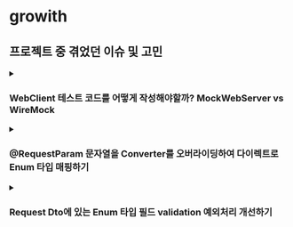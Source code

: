 # growith


## 프로젝트 중 겪었던 이슈 및 고민
<details>
  <summary><h3> WebClient 테스트 코드를 어떻게 작성해야할까? MockWebServer vs WireMock </h3> </summary>
  

## ❓ Mock 서버를 사용하는 이유



***WebClient***를 사용해서 Github Api로 유저 정보를 받아오는 [WebClientService](https://github.com/inkyu-yoon/growith/blob/main/src/main/java/com/growith/service/webclient/WebClientService.java) 클래스가 있었고, 테스트 코드를 짜기 위해 방법을 찾아보았습니다.

방법을 찾아보니, ***Mock*** 웹 서버를 정의해서 테스트를 하는 방법이 있었습니다.

<br>

1. 실제 API 서버를 사용해서 테스트를 하면, 서버 상태에 따라 테스트의 결과가 달라질 수 있습니다.

2. Mock 서버로도 충분히 외부 API가 정상이고 정상적인 값(예상한 값)이 반환된다면, 정상적으로 로직이 작동하는 것을 보여줄 수 있습니다.

3. 로컬에 서버를 띄워 사용하기 때문에 속도도 빠르다는 장점이 있습니다.

<br>

위와 같은 장점이 있는 ***Mock*** 웹 서버를 구현하기 위해서 사용하는 라이브러리는 대표적으로 ***MockWebServer***와 ***WireMock*** 이 있습니다.

[stackOverflow의 답변](https://stackoverflow.com/questions/44383325/why-would-i-use-mockwebserver-instead-of-wiremock)에 의하면 ***WireMock***이 안드로이드에서 이슈가 있어서 나온 것이 ***MockWebServer***라서

안드로이드 환경이 아니라면 ***WireMock***이 더 좋다고 합니다.



저는 두 가지 방법 모두 사용해서 테스트 코드를 한번 작성해보았습니다.

두 방식의 공통점은 로컬에 가짜 서버를 띄운 뒤, 그 서버에 특정 요청을 했을 때의 응닶값을 가정한 뒤, 테스트 코드를 작성하는 것입니다.

## 1️⃣ MockWebServer

```
testImplementation group: 'com.squareup.okhttp3', name: 'mockwebserver', version: '5.0.0-alpha.11'
implementation group: 'com.squareup.okhttp3', name: 'okhttp', version: '5.0.0-alpha.11'
```

***mockwebserver*** 와 ***okhttp*** 라이브러리를 추가해야 합니다.

그리고 두 라이브러리의 버전은 일치해야 한다고 합니다.

```java
@ExtendWith(MockitoExtension.class)
class WebClientServiceTest {


    private WebClientService webClientService;

    public static MockWebServer mockWebServer;

    @BeforeAll
    public static void setUp() throws IOException {
        mockWebServer = new MockWebServer();
        mockWebServer.start();
    }

    @BeforeEach
    void init() {
        String baseUrl = String.format("http://localhost:%s", mockWebServer.getPort());
        webClientService = new WebClientService(WebClient.create(baseUrl));
    }

    @AfterAll
    public static void shutdown() throws IOException {
        mockWebServer.shutdown();
    }
```

먼저, 생성한 ***MockWebServer***에 요청을 보내야 직접 정의한 응답을 받을 수 있을 것입니다.

따라서, ***WebClient***에 입력하는 baseUrl을 ***MockServer*** 포트로 변경합니다.

```java
        @Test
        @DisplayName("AccessToken 가져오기 성공 테스트")
        public void getAccessTokenSuccess() {
            String expectedToken = "token";
            String expectedResponse = String.format("access_token=%s&expires_in={값}&refresh_token={값}&refresh_token_expires_in={값}&scope=&token_type={값}", expectedToken);
            
            mockWebServer.enqueue(new MockResponse()
                    .setBody(expectedResponse));

            String code = "code";

            String accessToken = webClientService.getAccessToken(code, "/login/oauth/access_token");

            assertThat(accessToken).isEqualTo(expectedToken);

        }
```

***enqueue()*** 메서드를 통해서 ***mockWebServer***로 요청이 들어왔을때 응답 값을 지정해줍니다.

GitHub Api는 사용자가 로그인을 통해 인증하면 받는 ***Code***를 `https://github.com/login/oauth/access_token`로 Post 요청을 보내면

```
access_token={값}&expires_in={값}&refresh_token={값}&refresh_token_expires_in={값}&scope=&token_type={값}
```

위와 같은 형식으로 응답합니다.

따라서, 위와 같은 값으로 반환한다고 가정합니다.

그리고 실제로는 `https://github.com/login/oauth/access_token` 로 요청을 보내지만, 직접 생성한 가짜 서버에 요청을 보내야 하므로 uri를 `/login/oauth/access_token`로 입력했습니다. 

테스트 상으로는`localhost:{mockWebServer의 port}/login/oauth/access_token` 로 요청이 보내질 것이고, 설정한 응답값을 기대할 수 있습니다.

[전체 테스트 코드](https://github.com/inkyu-yoon/growith/blob/main/src/test/java/com/growith/service/webclient/WebClientServiceTest.java)

<br>



## 2️⃣ WireMock

```
implementation group: 'org.springframework.cloud', name: 'spring-cloud-starter-contract-stub-runner', version: '4.0.1'
```

***WireMock***을 사용하기 위해서는 위 라이브러리를 추가합니다.

```java

@AutoConfigureWireMock
class WebClientServiceTest2 {

    private static WireMockServer wireMockServer;

    @Autowired
    private WebClientService webClientService;
    
    @BeforeAll
    public static void setUp() throws IOException {
        wireMockServer = new WireMockServer();
        wireMockServer.start();
    }

    @BeforeEach
    void init(){
        String baseUrl = String.format("http://localhost:%s", wireMockServer.port());
        webClientService = new WebClientService(WebClient.create(baseUrl));
    }

    @AfterAll
    public static void stop(){
        wireMockServer.stop();
    }

```

***WireMock*** 방식도 ***MockWebServer*** 방식과 초기 세팅은 유사합니다.

```java
        @Test
        @DisplayName("AccessToken 가져오기 성공 테스트")
        public void Success(){
            String expectedToken = "token";
            String expectedResponse = String.format("access_token=%s&expires_in={값}&refresh_token={값}&refresh_token_expires_in={값}&scope=&token_type={값}", expectedToken);

            wireMockServer.stubFor(post(urlEqualTo("/login/oauth/access_token"))
                    .willReturn(
                    aResponse()
                            .withBody(expectedResponse)
            ));
            String code = "code";
            String accessToken = webClientService.getAccessToken(code, "/login/oauth/access_token");
            System.out.println(accessToken);

            assertThat(accessToken).isEqualTo(expectedToken);

        }
```

테스트 코드도 역시 비슷하지만,

***WireMock*** 방식의 경우 Http Method도 지정할 수 있다는 것이 큰 차이점인 것 같습니다.

실제로 위 코드에서 `stubFor(post(urlEqualTo("/login/oauth/access_token"))`의 post를 ` stubFor(get(urlEqualTo("/login/oauth/access_token"))` get으로 변경하는 경우 테스트 실패를 하게됩니다.

왜냐하면 ***getAccessToken()*** 메서드에서는, 파라미터에 입력된 url에 post 요청을 보내기 때문입니다.

***MockWebServer*** 보다 구체적인 상황으로 테스트 코드를 작성할 수 있다는 것이 코드가 어떤 역할인지 더 잘 보여줄 수 있는 장점이 있다고 생각이 들었습니다.

[전체 테스트 코드](https://github.com/inkyu-yoon/growith/blob/main/src/test/java/com/growith/service/webclient/WebClientServiceTest2.java)

<br>

> ***WebClient*** 관련 테스트 코드를 짜는 방법을 이해하는데 어려움이 있었고 많은 시간을 투자했습니다.
> 
> ***MockWebServer*** 와 ***WireMock***에 대해 알게 되어 외부 API를 사용하는 경우 테스트 코드를 짤 수 있게 되어 값진 시간이었던 것 같습니다.
> 
> 그리고 테스트 코드를 작성하려다 보니, 덕분에 ***WebClient*** 객체를 ***Bean***으로 등록한 뒤 ***DI*** 받도록 수정할 수 있었고 요청을 보내는 uri도 파라미터로 입력받도록 리팩토링하게 되는 계기가 되었습니다.

 </details>


 <details>
  <summary><h3> @RequestParam 문자열을 Converter를 오버라이딩하여 다이렉트로 Enum 타입 매핑하기 </h3> </summary>
  


## 💡 RequestParam으로 요청된 문자열을 Enum 타입으로 매핑하기



***Post***필드에는 ***Enum***으로 관리되는 ***Category***필드가 있습니다.

그리고 저는 카테고리를 Request Parameter로 입력받아 카테고리에 해당하는 게시글들을 반환하는 GET 요청 API를 만들려고 했습니다.

예상하는 uri는 `/api/v1/posts/categories?category=qna` 와 같을 것입니다.

```java
@RestController
@Slf4j
@RequestMapping("/api/v1/posts")
@RequiredArgsConstructor
public class PostApiController {

    @GetMapping("/categories")
    public ResponseEntity<Response<Page<PostGetListResponse>>> getAllByCategory(@RequestParam String requestCategory, Pageable pageable){
        Category category = Category.valueOf(requestCategory)
        Page<PostGetListResponse> response = postService.getAllPostsByCategory(category, pageable);
        return ResponseEntity.ok(Response.success(response));
    }
}

```

따라서 위 코드와 같이 ***RequestParam***은 ***String***값으로 입력받고, 입력받은 값을 ***Enum***타입으로 변환시켜야 했습니다.

<br>

이 변환 과정 때문에 코드가 많이 추가되어 길어지는 것은 아니지만, 

입력받음과 동시에 처리된다면 코드 가독성 향상과 핵심 로직만 메서드 안에 담을 수 있을 것이라 생각되어 방법을 찾아봤습니다.

<br>

```java
public enum Category {
    QNA, COMMUNITY, STUDY, NOTICE;

    public static Category create(String requestCategory) {
        for (Category value : Category.values()) {
            if (value.toString().equals(requestCategory)) {
                return value;
            }
        }
        throw new IllegalStateException("일치하는 카테고리가 존재하지 않습니다.");
    }
}

```

먼저 ***Enum***타입인 ***Category***안에 ***String***타입인 ***requestCategory***를 ***Category***로 만들어주는 메서드를 정의합니다.

<br>

```java
public class PostEnumConverter implements Converter<String, Category> {

    @Override
    public Category convert(String requestCategory) {
        return Category.create(requestCategory.toUpperCase());
    }
}
```

그리고 `import org.springframework.core.convert.converter.Converter;` 에 있는 ***Converter*** 의 ***convert()*** 메서드를 오버라이딩합니다.

Request Parameter로 입력되는 문자열을 ***toUpperCase()*** 를 이용해서 모든 문자를 대문자로 바꿔준 후 넘겨줍니다.

<br>

```java
@Configuration
public class WebConfig implements WebMvcConfigurer {
    @Override
    public void addFormatters(FormatterRegistry registry) {
        registry.addConverter(new PostEnumConverter());
    }
}
```

그리고 ***WebConfiguer***의 ***addFormatters()*** 메서드를 오버라이딩하여 만든 ***Converter***를 추가해줍니다.

이제 잘 동작하는지 확인을 해봅니다.

`/api/v1/posts/categories?category=QNA` 나 `/api/v1/posts/categories?category=qna` 로 요청했을 때, 잘 동작하는 것이 확인이 되지만,

`/api/v1/posts/categories?category=` 라던지 `/api/v1/posts/categories?category=hi` 와 같은 잘못된 요청 시, 에러 핸들링이 되지 않음을 확인했습니다.

<br>

로그를 보니 `/api/v1/posts/categories?category=`  요청처럼 존재하지 않는 문자열로 요청을 하는 경우에는 ***MissingServletRequestParameterException*** 에러가, 

 `/api/v1/posts/categories?category=hi`  요청처럼 ***Enum*** 으로 존재하지 않는 값을 요청하는 경우에는 ***MethodArgumentTypeMismatchException*** 에러가 발생하는 것을 확인했습니다.

```java
@RestControllerAdvice
public class ExceptionManager {

    @ExceptionHandler(MissingServletRequestParameterException.class)
    public ResponseEntity<?> converterExceptionHandler(MissingServletRequestParameterException e) {
        return ResponseEntity.status(HttpStatus.BAD_REQUEST)
                .body(Response.error(ErrorCode.REQUEST_PARAM_NOT_MATCH.getMessage()));
    }
    @ExceptionHandler(MethodArgumentTypeMismatchException.class)
    public ResponseEntity<?> converterSecondExceptionHandler(MethodArgumentTypeMismatchException e) {
        return ResponseEntity.status(HttpStatus.BAD_REQUEST)
                .body(Response.error(ErrorCode.REQUEST_PARAM_NOT_MATCH.getMessage()));
    }
}
```

따라서 위와 같이 에러를 핸들링하는 ***ExceptionManager*** 를 통해 에러 처리를 진행했습니다.

<div align="center">
<img src="https://raw.githubusercontent.com/buinq/imageServer/main/img/image-20230401173431514.png" alt="image-20230401173431514" height="300" />
</div>

정상적으로 에러 응답을 확인할 수 있게 되었습니다.

```java
    @GetMapping("/categories")
    public ResponseEntity<Response<Page<PostGetListResponse>>> getAllByCategory(@RequestParam Category category, Pageable pageable) {
        Page<PostGetListResponse> response = postService.getAllPostsByCategory(category, pageable);
        return ResponseEntity.ok(Response.success(response));
    }
```

<br>

> 덕분에 Controller의 메서드가 훨씬 깔끔해져 가독성이 향상되었고, 핵심 로직에만 집중할 수 있게 된 것 같습니다. 


 </details>

<details>
  <summary><h3> Request Dto에 있는 Enum 타입 필드 validation 예외처리 개선하기  </h3> </summary>
 
 ## 💡 Request Dto에 있는 Enum 타입 필드 validation 예외처리 개선하기

<br>

```
implementation 'org.springframework.boot:spring-boot-starter-validation'
```



위 ***validation*** 라이브러리를 사용하면

Controller에서 ***@RequestBody*** 어노테이션으로 매핑하는 request dto의 필드 유효성을 검사할 수 있습니다.



```java
public class PostCreateRequest {
    @NotBlank(message = "제목은 필수 입력 항목입니다.")
    private String title;
    @NotBlank(message = "내용은 필수 입력 항목입니다.")
    private String content;
    @NotNull(message = "유효하지 않은 카테고리가 입력되었습니다.")
    private Category category;
}
```



위와 같이 매핑되는 필드에 ***validation***에서 제공하는 어노테이션을 사용하면 됩니다.

예를 들어, 위 ***Category*** 필드에 사용한 ***@NotNull*** 어노테이션의 경우 ***null***이 입력되는 것을 허용하지 않습니다.

<br>

```
Resolved [org.springframework.http.converter.HttpMessageNotReadableException: JSON parse error: Cannot deserialize value of type `com.growith.domain.post.Category` from String "category": not one of the values accepted for Enum class: [NOTICE, STUDY, QNA, COMMUNITY]
```

그리고 ***BindingError***를 확인하기 위해 테스트 코드를 작성한 뒤, 실행시켜보니 문제가 발생했습니다.

<br>

```java
public enum Category {
    QNA, COMMUNITY, STUDY, NOTICE;
    }
}
```

카테고리에는 다음과 같은 상수들이 존재하는데,

<br>

***null*** 값이 입력되는 상황은 처리할 수 있었지만, Enum으로 정의되지 않은 문자열(위 예시에선 category:"category")이 입력됐을 때는 처리가 되지 않은 상황이었습니다.

또한, "qna" 와 같이 소문자로 입력되는 경우에도 처리되지 않았습니다.

그래서 대소문자는 구별하지 않고 일치하면 정상적으로 로직이 실행되고, 

null이거나 enum으로 정의하지 않은 값이 들어오는 경우만 예외처리가 되도록 구현하였습니다.

<br>

```java
public enum Category {
    QNA, COMMUNITY, STUDY, NOTICE;
    }

    @JsonCreator
    public static Category parsing(String inputValue) {
        return Stream.of(Category.values())
                .filter(category -> category.toString().equals(inputValue.toUpperCase()))
                .findFirst()
                .orElse(null);
    }
}
```

방법은 enum 객체 안에 ***@JsonCreator*** 어노테이션과 생성자를 구현하여 Json데이터를 역직렬화 하는 과정을 수동 설정하는 것입니다.

category 를 키값으로 하는 value값을 파라미터로서 ***inputValue***값으로 받아와서 로직이 수행됩니다.

입력되는 ***inputValue***값을 ***toUpperCase()*** 메서드로 대문자로 변환 후, 

일치하는 Category가 있다면 반환하고 없다면 ***null***을 반환하도록 했습니다.

null이 반환되면 validation으로 설정한 ***@NotNull***어노테이션에 의해 ***BindingError***가 발생할 것입니다.

### 결과

<div align="center">
<img src="https://raw.githubusercontent.com/buinq/imageServer/main/img/image-20230404192343858.png" alt="image-20230404192343858" style="zoom: 50%;" />
</div>

> 목표했던 대로 예외처리가 된 것을 확인할 수 있었고, 에러 응답을 통해 어떤 에러가 발생했는지 명시할 수 있게 되었습니다.


 </details>
